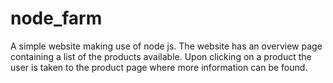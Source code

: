 # node_farm
A simple website making use of node js. The website has an overview page containing a list of the products available. Upon clicking on a product the user is taken to the product page where more information can be found.
